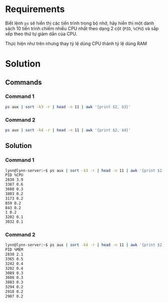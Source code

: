 <h1>Requirements</h1>

Biết lệnh `ps` sẽ hiển thị các tiến trình trong bộ nhớ, hãy hiển thị một danh sách 10 tiến trình chiếm nhiều CPU nhất theo dạng 2 cột (`PID`, `%CPU`) và sắp xếp theo thứ tự giảm dần của CPU.

Thực hiện như trên nhưng thay tỷ lệ dùng CPU thành tỷ lệ dùng RAM

<h1>Solution</h1>

<h2>Commands</h2>

<h3>Command 1</h3>

```sh
ps aux | sort -k3 -r | head -n 11 | awk '{print $2, $3}'
```

<h3>Command 2</h3>

```sh
ps aux | sort -k4 -r | head -n 11 | awk '{print $2, $4}'
```

<h2>Solution</h2>

<h3>Command 1</h3>

```sh
lynn@lynn-server:~$ ps aux | sort -k3 -r | head -n 11 | awk '{print $2, $3}'
PID %CPU
2838 3.9
3387 0.6
3608 0.3
3803 0.2
3173 0.2
859 0.2
843 0.2
1 0.2
3202 0.1
3032 0.1
```

<h3>Command 2</h3>

```sh
lynn@lynn-server:~$ ps aux | sort -k4 -r | head -n 11 | awk '{print $2, $4}'
PID %MEM
2838 2.1
3365 0.5
3242 0.4
3202 0.4
3089 0.3
3608 0.3
3803 0.3
3294 0.2
2918 0.2
2907 0.2
```
